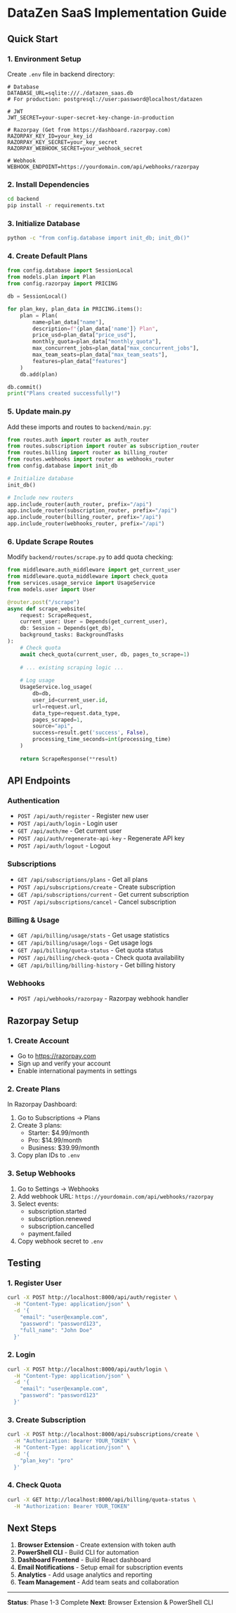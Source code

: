# DataZen SaaS Implementation Guide

## Quick Start

### 1. Environment Setup

Create `.env` file in backend directory:

```env
# Database
DATABASE_URL=sqlite:///./datazen_saas.db
# For production: postgresql://user:password@localhost/datazen

# JWT
JWT_SECRET=your-super-secret-key-change-in-production

# Razorpay (Get from https://dashboard.razorpay.com)
RAZORPAY_KEY_ID=your_key_id
RAZORPAY_KEY_SECRET=your_key_secret
RAZORPAY_WEBHOOK_SECRET=your_webhook_secret

# Webhook
WEBHOOK_ENDPOINT=https://yourdomain.com/api/webhooks/razorpay
```

### 2. Install Dependencies

```bash
cd backend
pip install -r requirements.txt
```

### 3. Initialize Database

```bash
python -c "from config.database import init_db; init_db()"
```

### 4. Create Default Plans

```python
from config.database import SessionLocal
from models.plan import Plan
from config.razorpay import PRICING

db = SessionLocal()

for plan_key, plan_data in PRICING.items():
    plan = Plan(
        name=plan_data["name"],
        description=f"{plan_data['name']} Plan",
        price_usd=plan_data["price_usd"],
        monthly_quota=plan_data["monthly_quota"],
        max_concurrent_jobs=plan_data["max_concurrent_jobs"],
        max_team_seats=plan_data["max_team_seats"],
        features=plan_data["features"]
    )
    db.add(plan)

db.commit()
print("Plans created successfully!")
```

### 5. Update main.py

Add these imports and routes to `backend/main.py`:

```python
from routes.auth import router as auth_router
from routes.subscription import router as subscription_router
from routes.billing import router as billing_router
from routes.webhooks import router as webhooks_router
from config.database import init_db

# Initialize database
init_db()

# Include new routers
app.include_router(auth_router, prefix="/api")
app.include_router(subscription_router, prefix="/api")
app.include_router(billing_router, prefix="/api")
app.include_router(webhooks_router, prefix="/api")
```

### 6. Update Scrape Routes

Modify `backend/routes/scrape.py` to add quota checking:

```python
from middleware.auth_middleware import get_current_user
from middleware.quota_middleware import check_quota
from services.usage_service import UsageService
from models.user import User

@router.post("/scrape")
async def scrape_website(
    request: ScrapeRequest,
    current_user: User = Depends(get_current_user),
    db: Session = Depends(get_db),
    background_tasks: BackgroundTasks
):
    # Check quota
    await check_quota(current_user, db, pages_to_scrape=1)
    
    # ... existing scraping logic ...
    
    # Log usage
    UsageService.log_usage(
        db=db,
        user_id=current_user.id,
        url=request.url,
        data_type=request.data_type,
        pages_scraped=1,
        source="api",
        success=result.get('success', False),
        processing_time_seconds=int(processing_time)
    )
    
    return ScrapeResponse(**result)
```

## API Endpoints

### Authentication
- `POST /api/auth/register` - Register new user
- `POST /api/auth/login` - Login user
- `GET /api/auth/me` - Get current user
- `POST /api/auth/regenerate-api-key` - Regenerate API key
- `POST /api/auth/logout` - Logout

### Subscriptions
- `GET /api/subscriptions/plans` - Get all plans
- `POST /api/subscriptions/create` - Create subscription
- `GET /api/subscriptions/current` - Get current subscription
- `POST /api/subscriptions/cancel` - Cancel subscription

### Billing & Usage
- `GET /api/billing/usage/stats` - Get usage statistics
- `GET /api/billing/usage/logs` - Get usage logs
- `GET /api/billing/quota-status` - Get quota status
- `POST /api/billing/check-quota` - Check quota availability
- `GET /api/billing/billing-history` - Get billing history

### Webhooks
- `POST /api/webhooks/razorpay` - Razorpay webhook handler

## Razorpay Setup

### 1. Create Account
- Go to https://razorpay.com
- Sign up and verify your account
- Enable international payments in settings

### 2. Create Plans
In Razorpay Dashboard:
1. Go to Subscriptions → Plans
2. Create 3 plans:
   - Starter: $4.99/month
   - Pro: $14.99/month
   - Business: $39.99/month
3. Copy plan IDs to `.env`

### 3. Setup Webhooks
1. Go to Settings → Webhooks
2. Add webhook URL: `https://yourdomain.com/api/webhooks/razorpay`
3. Select events:
   - subscription.started
   - subscription.renewed
   - subscription.cancelled
   - payment.failed
4. Copy webhook secret to `.env`

## Testing

### 1. Register User
```bash
curl -X POST http://localhost:8000/api/auth/register \
  -H "Content-Type: application/json" \
  -d '{
    "email": "user@example.com",
    "password": "password123",
    "full_name": "John Doe"
  }'
```

### 2. Login
```bash
curl -X POST http://localhost:8000/api/auth/login \
  -H "Content-Type: application/json" \
  -d '{
    "email": "user@example.com",
    "password": "password123"
  }'
```

### 3. Create Subscription
```bash
curl -X POST http://localhost:8000/api/subscriptions/create \
  -H "Authorization: Bearer YOUR_TOKEN" \
  -H "Content-Type: application/json" \
  -d '{
    "plan_key": "pro"
  }'
```

### 4. Check Quota
```bash
curl -X GET http://localhost:8000/api/billing/quota-status \
  -H "Authorization: Bearer YOUR_TOKEN"
```

## Next Steps

1. **Browser Extension** - Create extension with token auth
2. **PowerShell CLI** - Build CLI for automation
3. **Dashboard Frontend** - Build React dashboard
4. **Email Notifications** - Setup email for subscription events
5. **Analytics** - Add usage analytics and reporting
6. **Team Management** - Add team seats and collaboration

---

**Status**: Phase 1-3 Complete
**Next**: Browser Extension & PowerShell CLI

